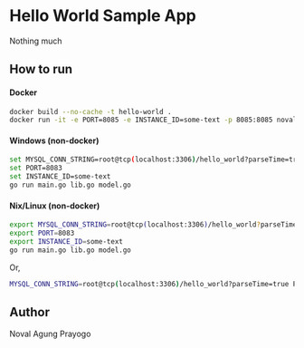# Hello World Sample App

Nothing much

## How to run

#### Docker

```bash
docker build --no-cache -t hello-world .
docker run -it -e PORT=8085 -e INSTANCE_ID=some-text -p 8085:8085 novalagung/hello-world
```

#### Windows (non-docker)

```bash
set MYSQL_CONN_STRING=root@tcp(localhost:3306)/hello_world?parseTime=true
set PORT=8083
set INSTANCE_ID=some-text
go run main.go lib.go model.go
```

#### Nix/Linux (non-docker)

```bash
export MYSQL_CONN_STRING=root@tcp(localhost:3306)/hello_world?parseTime=true
export PORT=8083
export INSTANCE_ID=some-text
go run main.go lib.go model.go
```

Or,

```bash
MYSQL_CONN_STRING=root@tcp(localhost:3306)/hello_world?parseTime=true PORT=8083 INSTANCE_ID=some-text go run main.go lib.go model.go
```

## Author

Noval Agung Prayogo
